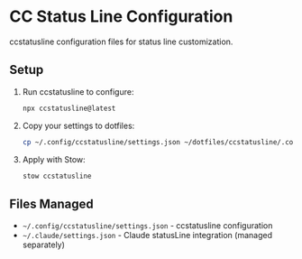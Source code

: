 # CC Status Line Configuration

ccstatusline configuration files for status line customization.

## Setup

1. Run ccstatusline to configure:
   ```bash
   npx ccstatusline@latest
   ```

2. Copy your settings to dotfiles:
   ```bash
   cp ~/.config/ccstatusline/settings.json ~/dotfiles/ccstatusline/.config/ccstatusline/
   ```

3. Apply with Stow:
   ```bash
   stow ccstatusline
   ```

## Files Managed

- `~/.config/ccstatusline/settings.json` - ccstatusline configuration
- `~/.claude/settings.json` - Claude statusLine integration (managed separately)